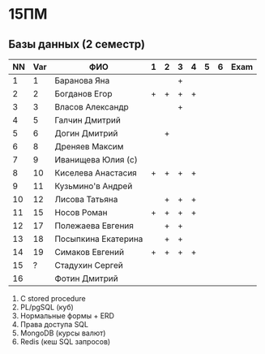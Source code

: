 # 15ПМ
## Базы данных (2 семестр)

| NN  | Var | ФИО                   | 1   | 2   | 3   | 4   | 5   | 6   | Exam     |
| --- | --- | --------------------- | --- | --- | --- | --- | --- | --- | -------- |
| 1   | 1   | Баранова Яна          |     |     | +   |     |     |     |          |
| 2   | 2   | Богданов Егор         | +   | +   | +   | +   |     |     |          |
| 3   | 3   | Власов Александр      |     |     | +   |     |     |     |          |
| 4   | 5   | Галчин Дмитрий        |     |     |     |     |     |     |          |
| 5   | 6   | Догин Дмитрий         |     | +   |     |     |     |     |          |
| 6   | 8   | Дреняев Максим        |     |     |     |     |     |     |          |
| 7   | 9   | Иванищева Юлия (с)    |     |     |     |     |     |     |          |
| 8   | 10  | Киселева Анастасия    | +   | +   | +   | +   |     |     |          |
| 9   | 11  | Кузьмино'в Андрей     |     |     |     |     |     |     |          |
| 10  | 12  | Лисова Татьяна        |     | +   | +   | +   |     |     |          |
| 11  | 15  | Носов Роман           | +   | +   | +   | +   |     |     |          |
| 12  | 17  | Полежаева Евгения     |     | +   | +   |     |     |     |          |
| 13  | 18  | Посыпкина Екатерина   |     | +   | +   |     |     |     |          |
| 14  | 19  | Симаков Евгений       | +   | +   | +   | +   |     |     |          |
| 15  | ?   | Стадухин Сергей       |     |     |     |     |     |     |          |
| 16  |     | Фотин Дмитрий         |

1. C stored procedure
2. PL/pgSQL (куб)
3. Нормальные формы + ERD
4. Права доступа SQL
5. MongoDB (курсы валют)
6. Redis (кеш SQL запросов)
